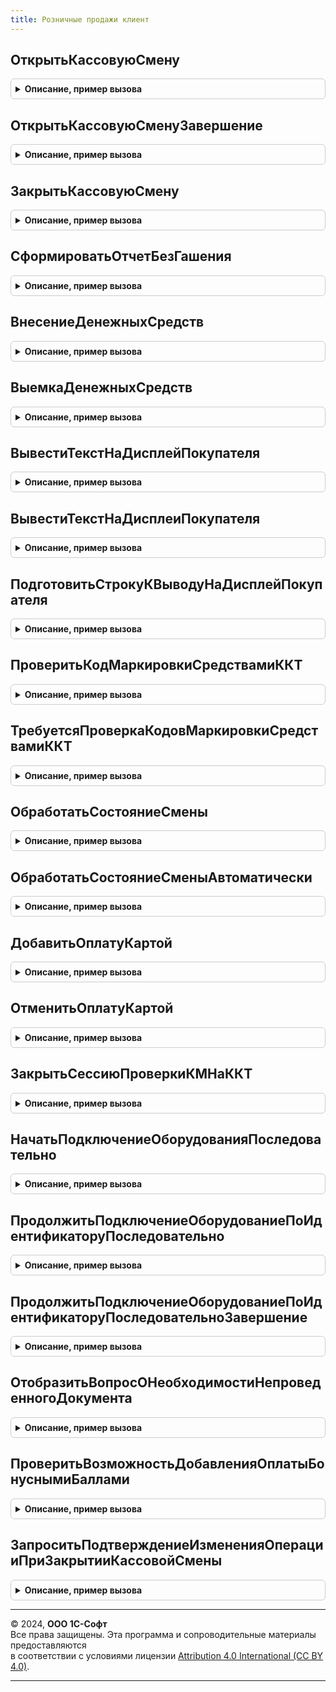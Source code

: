 ```yaml
---
title: Розничные продажи клиент
---
```



## ОткрытьКассовуюСмену
<details style="margin: 1em 0; padding: 0.5em; border: 1px solid #ccc; border-radius: 6px;">

<summary style="font-weight: bold; cursor: pointer;">Описание, пример вызова</summary>

```bsl

// Открывает кассовую смену
//
// Параметры:
//  ПараметрыКассыККМ - Структура, ФиксированнаяСтруктура - Параметры кассы ККМ:
//  	* ИдентификаторУстройства - СправочникСсылка.ПодключаемоеОборудование
//  	* ИспользоватьБезПодключенияОборудования - Булево
//  	* КассаККМ - СправочникСсылка.КассыККМ
//  ОписаниеОповещенияЗавершение - ОписаниеОповещения - Описание оповещения при завершении операции.
//
Процедура ОткрытьКассовуюСмену(ПараметрыКассыККМ, ОписаниеОповещенияЗавершение = Неопределено) Экспорт
```

Пример вызова
```bsl
РозничныеПродажиКлиент.ОткрытьКассовуюСмену(ПараметрыКассыККМ, ОписаниеОповещенияЗавершение);
```
</details>

## ОткрытьКассовуюСменуЗавершение
<details style="margin: 1em 0; padding: 0.5em; border: 1px solid #ccc; border-radius: 6px;">

<summary style="font-weight: bold; cursor: pointer;">Описание, пример вызова</summary>

```bsl

Процедура ОткрытьКассовуюСменуЗавершение(Результат, Параметры) Экспорт
```

Пример вызова
```bsl
РозничныеПродажиКлиент.ОткрытьКассовуюСменуЗавершение(Результат, Параметры) 
```
</details>

## ЗакрытьКассовуюСмену
<details style="margin: 1em 0; padding: 0.5em; border: 1px solid #ccc; border-radius: 6px;">

<summary style="font-weight: bold; cursor: pointer;">Описание, пример вызова</summary>

```bsl

// Закрывает кассовую смену
//
// Параметры:
//  ПараметрыКассыККМ - Структура, ФиксированнаяСтруктура - Параметры кассы ККМ:
//  	* ИдентификаторУстройства - СправочникСсылка.ПодключаемоеОборудование
//  	* ИспользоватьБезПодключенияОборудования - Булево
//  	* КассаККМ - СправочникСсылка.КассыККМ
//  ОписаниеОповещенияЗавершение - ОписаниеОповещения - Описание оповещения при завершении операции.
//
Процедура ЗакрытьКассовуюСмену(ПараметрыКассыККМ, ОписаниеОповещенияЗавершение = Неопределено) Экспорт
```

Пример вызова
```bsl
РозничныеПродажиКлиент.ЗакрытьКассовуюСмену(ПараметрыКассыККМ, ОписаниеОповещенияЗавершение);
```
</details>

## СформироватьОтчетБезГашения
<details style="margin: 1em 0; padding: 0.5em; border: 1px solid #ccc; border-radius: 6px;">

<summary style="font-weight: bold; cursor: pointer;">Описание, пример вызова</summary>

```bsl

// Сформировать отчет без гашения.
//
// Параметры:
//  ПараметрыКассыККМ - см. ЗакрытьКассовуюСмену.ПараметрыКассыККМ
//  ОписаниеОповещенияЗавершение - ОписаниеОповещения - Описание оповещения при завершении операции.
//
Процедура СформироватьОтчетБезГашения(ПараметрыКассыККМ, ОписаниеОповещенияЗавершение = Неопределено) Экспорт
```

Пример вызова
```bsl
РозничныеПродажиКлиент.СформироватьОтчетБезГашения(ПараметрыКассыККМ, ОписаниеОповещенияЗавершение);
```
</details>

## ВнесениеДенежныхСредств
<details style="margin: 1em 0; padding: 0.5em; border: 1px solid #ccc; border-radius: 6px;">

<summary style="font-weight: bold; cursor: pointer;">Описание, пример вызова</summary>

```bsl

// Открывает форму для ввода суммы перед операцией внесения денежных средств
//
// Параметры:
//  Форма - ФормаКлиентскогоПриложения - Форма
//  ПараметрыКассыККМ - Структура -
//  ОписаниеОповещенияЗавершение - ОписаниеОповещения -
//
Процедура ВнесениеДенежныхСредств(Форма, ПараметрыКассыККМ, ОписаниеОповещенияЗавершение = Неопределено) Экспорт
```

Пример вызова
```bsl
РозничныеПродажиКлиент.ВнесениеДенежныхСредств(Форма, ПараметрыКассыККМ, ОписаниеОповещенияЗавершение);
```
</details>

## ВыемкаДенежныхСредств
<details style="margin: 1em 0; padding: 0.5em; border: 1px solid #ccc; border-radius: 6px;">

<summary style="font-weight: bold; cursor: pointer;">Описание, пример вызова</summary>

```bsl

// Открывает форму для ввода суммы перед операцией выемки денежных средств
//
// Параметры:
//  Форма - ФормаКлиентскогоПриложения - Форма
//  ПараметрыКассыККМ - Структура -
//  ОписаниеОповещенияЗавершение - ОписаниеОповещения -
//
Процедура ВыемкаДенежныхСредств(Форма, ПараметрыКассыККМ, ОписаниеОповещенияЗавершение = Неопределено) Экспорт
```

Пример вызова
```bsl
РозничныеПродажиКлиент.ВыемкаДенежныхСредств(Форма, ПараметрыКассыККМ, ОписаниеОповещенияЗавершение);
```
</details>

## ВывестиТекстНаДисплейПокупателя
<details style="margin: 1em 0; padding: 0.5em; border: 1px solid #ccc; border-radius: 6px;">

<summary style="font-weight: bold; cursor: pointer;">Описание, пример вызова</summary>

```bsl

// Обновляет информацию, выведенную на дисплее покупателя
//
// Параметры:
//  Форма - ФормаКлиентскогоПриложения - Форма
//  ИдентификаторУстройства - Строка -
//  Текст - Строка -
//
Процедура ВывестиТекстНаДисплейПокупателя(Форма, ИдентификаторУстройства, Текст) Экспорт
```

Пример вызова
```bsl
РозничныеПродажиКлиент.ВывестиТекстНаДисплейПокупателя(Форма, ИдентификаторУстройства, Текст) 
```
</details>

## ВывестиТекстНаДисплеиПокупателя
<details style="margin: 1em 0; padding: 0.5em; border: 1px solid #ccc; border-radius: 6px;">

<summary style="font-weight: bold; cursor: pointer;">Описание, пример вызова</summary>

```bsl

// Обновляет выведенную информацию на всех дисплеях покупателя
//
// Параметры:
//  Форма - ФормаКлиентскогоПриложения - Форма
//  Дисплеи - см. МенеджерОборудованияВызовСервера.СписокОборудования - Список значений из структур данных, описывающих дисплеи.
//  Текст - Строка - Выводимый текст
//
Процедура ВывестиТекстНаДисплеиПокупателя(Форма, Дисплеи, Текст) Экспорт
```

Пример вызова
```bsl
РозничныеПродажиКлиент.ВывестиТекстНаДисплеиПокупателя(Форма, Дисплеи, Текст) 
```
</details>

## ПодготовитьСтрокуКВыводуНаДисплейПокупателя
<details style="margin: 1em 0; padding: 0.5em; border: 1px solid #ccc; border-radius: 6px;">

<summary style="font-weight: bold; cursor: pointer;">Описание, пример вызова</summary>

```bsl

// Подготавливает данные для вывода на дисплей покупателя.
//
// Параметры:
//  Заголовок - Строка - Заголовок выводимого на дисплей покупателя значения.
//  Значение - Число, Строка - Выводимое значение (Сумма).
//
// Возвращаемое значение:
//  Строка - Подготовленная строка.
//
Функция ПодготовитьСтрокуКВыводуНаДисплейПокупателя(Заголовок = "", Значение = "") Экспорт
```

Пример вызова
```bsl
Результат = РозничныеПродажиКлиент.ПодготовитьСтрокуКВыводуНаДисплейПокупателя(Заголовок, Значение);
```
</details>

## ПроверитьКодМаркировкиСредствамиККТ
<details style="margin: 1em 0; padding: 0.5em; border: 1px solid #ccc; border-radius: 6px;">

<summary style="font-weight: bold; cursor: pointer;">Описание, пример вызова</summary>

```bsl

// Запускает механизм проверки кодов маркировки средствами ККТ
//
// Параметры:
//  ПозицииЧека - Массив - Позиции чека
//  ФормаВладелец - ФормаКлиентскогоПриложения - Форма владелец
//  ЗаголовокКнопкиИгнорировать - Строка, Неопределено - Заголовок кнопки игнорировать
//  ОповещениеОЗавершении - ОписаниеОповещения - Оповещение о завершении
//  ФормаПросмотра - ФормаКлиентскогоПриложения, Неопределено - Форма просмотра
//
Процедура ПроверитьКодМаркировкиСредствамиККТ(ПозицииЧека, ФормаВладелец, ЗаголовокКнопкиИгнорировать = Неопределено, ОповещениеОЗавершении, ФормаПросмотра = Неопределено) Экспорт
```

Пример вызова
```bsl
РозничныеПродажиКлиент.ПроверитьКодМаркировкиСредствамиККТ(ПозицииЧека, ФормаВладелец, ЗаголовокКнопкиИгнорировать, ОповещениеОЗавершении, ФормаПросмотра);
```
</details>

## ТребуетсяПроверкаКодовМаркировкиСредствамиККТ
<details style="margin: 1em 0; padding: 0.5em; border: 1px solid #ccc; border-radius: 6px;">

<summary style="font-weight: bold; cursor: pointer;">Описание, пример вызова</summary>

```bsl

// Определяет, требуется ли проверка кодов маркировки средствами ККТ.
//
// Параметры:
//  ПараметрыОперацииФискализацииЧека - Структура - Параметры операции фискализации чека
//
// Возвращаемое значение:
//  Булево - Истина - требуется проверка кодов маркировки средствами ККТ
//
Функция ТребуетсяПроверкаКодовМаркировкиСредствамиККТ(ПараметрыОперацииФискализацииЧека) Экспорт
```

Пример вызова
```bsl
Результат = РозничныеПродажиКлиент.ТребуетсяПроверкаКодовМаркировкиСредствамиККТ(ПараметрыОперацииФискализацииЧека) 
```
</details>

## ОбработатьСостояниеСмены
<details style="margin: 1em 0; padding: 0.5em; border: 1px solid #ccc; border-radius: 6px;">

<summary style="font-weight: bold; cursor: pointer;">Описание, пример вызова</summary>

```bsl

// Контролирует параметры текущей кассовой смены, при необходимости открывает и закрывает кассовую смену.
//
// Параметры:
//  Форма - Форма - Форма документа в которой выполняется контроль кассовой смены
//  ОписаниеОповещенияЗавершение - ОписаниеОповещения - Описание оповещения при завершении операции.
//
Процедура ОбработатьСостояниеСмены(Форма, ОписаниеОповещенияЗавершение) Экспорт
```

Пример вызова
```bsl
РозничныеПродажиКлиент.ОбработатьСостояниеСмены(Форма, ОписаниеОповещенияЗавершение) 
```
</details>

## ОбработатьСостояниеСменыАвтоматически
<details style="margin: 1em 0; padding: 0.5em; border: 1px solid #ccc; border-radius: 6px;">

<summary style="font-weight: bold; cursor: pointer;">Описание, пример вызова</summary>

```bsl

// Контролирует параметры текущей кассовой смены оборудования, при необходимости открывает и закрывает кассовую смену
// в автоматическом режиме.
//
// Параметры:
//  Оборудование - СправочникСсылка.ПодключаемоеОборудование
//  ОписаниеОповещенияЗавершение - ОписаниеОповещения - Описание оповещения при завершении операции.
//
Процедура ОбработатьСостояниеСменыАвтоматически(Оборудование, ОписаниеОповещенияЗавершение = Неопределено) Экспорт
```

Пример вызова
```bsl
РозничныеПродажиКлиент.ОбработатьСостояниеСменыАвтоматически(Оборудование, ОписаниеОповещенияЗавершение);
```
</details>

## ДобавитьОплатуКартой
<details style="margin: 1em 0; padding: 0.5em; border: 1px solid #ccc; border-radius: 6px;">

<summary style="font-weight: bold; cursor: pointer;">Описание, пример вызова</summary>

```bsl

// Вызывает процедуры оплаты платежной картой
//
// Параметры:
//  РезультатПроведения - Булево - Признак успешного проведения оплачиваемого чека ККМ
//  ДополнительныеПараметры - Структура:
//  	* Форма - ФормаКлиентскогоПриложения - содержит в том числе:
//  		** ЭквайринговыеТерминалы - см. Справочники.ЭквайринговыеТерминалы.ПараметрыЭквайринговыхТерминаловПоОрганизации
//  	* ЭквайринговыеТерминалы 	- СписокЗначений из СправочникСсылка.ПодключаемоеОборудование - содержит:
//  		** Значение - СправочникСсылка.ПодключаемоеОборудование
//  								- СправочникСсылка.ПодключаемоеОборудование
//  	* ОповещениеОЗавершении - ОписаниеОповещения
//  	* ПараметрыКассыККМ - Структура
//  	* ФормаАвторизации_Сумма - Число
//  	* ФормаАвторизации_ПределСуммы - Число
//  	* Валюта - СправочникСсылка.Валюты
//  	* СтруктураЭквайринговыйТерминал - Структура
//
Процедура ДобавитьОплатуКартой(РезультатПроведения, ДополнительныеПараметры) Экспорт
```

Пример вызова
```bsl
РозничныеПродажиКлиент.ДобавитьОплатуКартой(РезультатПроведения, ДополнительныеПараметры) 
```
</details>

## ОтменитьОплатуКартой
<details style="margin: 1em 0; padding: 0.5em; border: 1px solid #ccc; border-radius: 6px;">

<summary style="font-weight: bold; cursor: pointer;">Описание, пример вызова</summary>

```bsl

// Вызывает процедуры отмены оплаты платежной картой
//
// Параметры:
//  РезультатПроведения - Булево - Признак успешного проведения оплачиваемого чека ККМ
// 	ДополнительныеПараметры - см. ДобавитьОплатуКартой.ДополнительныеПараметры
//
Процедура ОтменитьОплатуКартой(РезультатПроведения, ДополнительныеПараметры) Экспорт
```

Пример вызова
```bsl
РозничныеПродажиКлиент.ОтменитьОплатуКартой(РезультатПроведения, ДополнительныеПараметры) 
```
</details>

## ЗакрытьСессиюПроверкиКМНаККТ
<details style="margin: 1em 0; padding: 0.5em; border: 1px solid #ccc; border-radius: 6px;">

<summary style="font-weight: bold; cursor: pointer;">Описание, пример вызова</summary>

```bsl

// Закрывает сессию проверки на ККТ
//
// Параметры:
//  УникальныйИдентификатор - см. МенеджерОборудованияКлиент.НачатьЗакрытииСессииРегистрацииКМ.УникальныйИдентификатор
// 	ИдентификаторУстройства - см. МенеджерОборудованияКлиент.СессияПроверкиКодовМаркировки.ИдентификаторУстройства
//
Процедура ЗакрытьСессиюПроверкиКМНаККТ(УникальныйИдентификатор, ИдентификаторУстройства) Экспорт
```

Пример вызова
```bsl
РозничныеПродажиКлиент.ЗакрытьСессиюПроверкиКМНаККТ(УникальныйИдентификатор, ИдентификаторУстройства) 
```
</details>

## НачатьПодключениеОборудованияПоследовательно
<details style="margin: 1em 0; padding: 0.5em; border: 1px solid #ccc; border-radius: 6px;">

<summary style="font-weight: bold; cursor: pointer;">Описание, пример вызова</summary>

```bsl

// Запускает процесс асинхронного подключения обрудования из формы рабочего места кассира.
//
// Параметры:
//  Форма - ФормаКлиентскогоПриложения - Форма клиентского приложения
//
Процедура НачатьПодключениеОборудованияПоследовательно(Форма) Экспорт
```

Пример вызова
```bsl
РозничныеПродажиКлиент.НачатьПодключениеОборудованияПоследовательно(Форма) 
```
</details>

## ПродолжитьПодключениеОборудованиеПоИдентификаторуПоследовательно
<details style="margin: 1em 0; padding: 0.5em; border: 1px solid #ccc; border-radius: 6px;">

<summary style="font-weight: bold; cursor: pointer;">Описание, пример вызова</summary>

```bsl

// Продолжает последовательное подключение оборудования по переданному массиву идентификаторов строк
//
// Параметры:
//  Результат - Булево - Истина, если массив ДополнительныеПараметры.ИдентификаторыСтрокОборудования не пустой
//  ДополнительныеПараметры - Структура:
//   *Форма - ФормаКлиентскогоПриложения -
//   *ИдентификаторыСтрокОборудования - Массив Из Число -
//
Процедура ПродолжитьПодключениеОборудованиеПоИдентификаторуПоследовательно(Результат, ДополнительныеПараметры) Экспорт
```

Пример вызова
```bsl
РозничныеПродажиКлиент.ПродолжитьПодключениеОборудованиеПоИдентификаторуПоследовательно(Результат, ДополнительныеПараметры) 
```
</details>

## ПродолжитьПодключениеОборудованиеПоИдентификаторуПоследовательноЗавершение
<details style="margin: 1em 0; padding: 0.5em; border: 1px solid #ccc; border-radius: 6px;">

<summary style="font-weight: bold; cursor: pointer;">Описание, пример вызова</summary>

```bsl

// Вызывает процедуры отмены оплаты платежной картой
//
// Параметры:
//  Данные - см. МенеджерОборудованияКлиентСервер.ПараметрыВыполненияОперацииНаОборудовании
//  ДополнительныеПараметры - Структура:
//   *Форма - ФормаКлиентскогоПриложения -
//   *ИдентификаторыСтрокОборудования - Массив Из Число -
//
Процедура ПродолжитьПодключениеОборудованиеПоИдентификаторуПоследовательноЗавершение(Данные, ДополнительныеПараметры) Экспорт
```

Пример вызова
```bsl
РозничныеПродажиКлиент.ПродолжитьПодключениеОборудованиеПоИдентификаторуПоследовательноЗавершение(Данные, ДополнительныеПараметры) 
```
</details>

## ОтобразитьВопросОНеобходимостиНепроведенногоДокумента
<details style="margin: 1em 0; padding: 0.5em; border: 1px solid #ccc; border-radius: 6px;">

<summary style="font-weight: bold; cursor: pointer;">Описание, пример вызова</summary>

```bsl

// Запрашивает подтверждение пользователя для отмены проведения документа.
//
// Параметры:
//  Форма - ФормаКлиентскогоПриложения -
//  ОписаниеОповещенияЗавершения - ОписаниеОповещения -
//
Процедура ОтобразитьВопросОНеобходимостиНепроведенногоДокумента(Форма, ОписаниеОповещенияЗавершения) Экспорт
```

Пример вызова
```bsl
РозничныеПродажиКлиент.ОтобразитьВопросОНеобходимостиНепроведенногоДокумента(Форма, ОписаниеОповещенияЗавершения) 
```
</details>

## ПроверитьВозможностьДобавленияОплатыБонуснымиБаллами
<details style="margin: 1em 0; padding: 0.5em; border: 1px solid #ccc; border-radius: 6px;">

<summary style="font-weight: bold; cursor: pointer;">Описание, пример вызова</summary>

```bsl

// Выполняет проверку возможности добавления оплаты бонусными баллами.
// Параметры:
//  Форма - ФормаКлиентскогоПриложения -
//  ПроверятьСтатусПроведения - Булево -
//
// Возвращаемое значение:
//  Булево -
//
Функция ПроверитьВозможностьДобавленияОплатыБонуснымиБаллами(Форма, ПроверятьСтатусПроведения = Истина) Экспорт
```

Пример вызова
```bsl
Результат = РозничныеПродажиКлиент.ПроверитьВозможностьДобавленияОплатыБонуснымиБаллами(Форма, ПроверятьСтатусПроведения);
```
</details>

## ЗапроситьПодтверждениеИзмененияОперацииПриЗакрытииКассовойСмены
<details style="margin: 1em 0; padding: 0.5em; border: 1px solid #ccc; border-radius: 6px;">

<summary style="font-weight: bold; cursor: pointer;">Описание, пример вызова</summary>

```bsl

// Запрашивает подтверждение изменения операции при закрытии кассвой смены.
// Параметры:
//  Форма - ФормаКлиентскогоПриложения -
//  ОповещениеОЗавершении - ОписаниеОповещения -
//
// Возвращаемое значение:
//  Булево -
//
Функция ЗапроситьПодтверждениеИзмененияОперацииПриЗакрытииКассовойСмены(Форма, ОповещениеОЗавершении) Экспорт
```

Пример вызова
```bsl
Результат = РозничныеПродажиКлиент.ЗапроситьПодтверждениеИзмененияОперацииПриЗакрытииКассовойСмены(Форма, ОповещениеОЗавершении) 
```
</details>

---

© 2024, **ООО 1С-Софт**  
Все права защищены. Эта программа и сопроводительные материалы предоставляются  
в соответствии с условиями лицензии [Attribution 4.0 International (CC BY 4.0)](https://creativecommons.org/licenses/by/4.0/legalcode).

---
